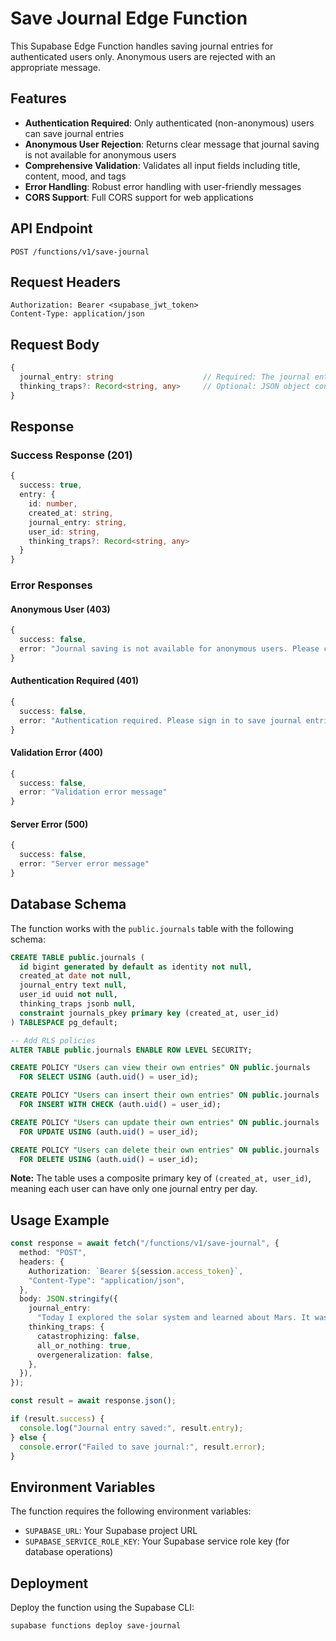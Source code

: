 # Save Journal Edge Function

This Supabase Edge Function handles saving journal entries for authenticated users only. Anonymous users are rejected with an appropriate message.

## Features

- **Authentication Required**: Only authenticated (non-anonymous) users can save journal entries
- **Anonymous User Rejection**: Returns clear message that journal saving is not available for anonymous users
- **Comprehensive Validation**: Validates all input fields including title, content, mood, and tags
- **Error Handling**: Robust error handling with user-friendly messages
- **CORS Support**: Full CORS support for web applications

## API Endpoint

```
POST /functions/v1/save-journal
```

## Request Headers

```
Authorization: Bearer <supabase_jwt_token>
Content-Type: application/json
```

## Request Body

```typescript
{
  journal_entry: string                    // Required: The journal entry text content
  thinking_traps?: Record<string, any>     // Optional: JSON object containing thinking trap data
}
```

## Response

### Success Response (201)

```typescript
{
  success: true,
  entry: {
    id: number,
    created_at: string,
    journal_entry: string,
    user_id: string,
    thinking_traps?: Record<string, any>
  }
}
```

### Error Responses

#### Anonymous User (403)

```typescript
{
  success: false,
  error: "Journal saving is not available for anonymous users. Please create an account to save your journal entries."
}
```

#### Authentication Required (401)

```typescript
{
  success: false,
  error: "Authentication required. Please sign in to save journal entries."
}
```

#### Validation Error (400)

```typescript
{
  success: false,
  error: "Validation error message"
}
```

#### Server Error (500)

```typescript
{
  success: false,
  error: "Server error message"
}
```

## Database Schema

The function works with the `public.journals` table with the following schema:

```sql
CREATE TABLE public.journals (
  id bigint generated by default as identity not null,
  created_at date not null,
  journal_entry text null,
  user_id uuid not null,
  thinking_traps jsonb null,
  constraint journals_pkey primary key (created_at, user_id)
) TABLESPACE pg_default;

-- Add RLS policies
ALTER TABLE public.journals ENABLE ROW LEVEL SECURITY;

CREATE POLICY "Users can view their own entries" ON public.journals
  FOR SELECT USING (auth.uid() = user_id);

CREATE POLICY "Users can insert their own entries" ON public.journals
  FOR INSERT WITH CHECK (auth.uid() = user_id);

CREATE POLICY "Users can update their own entries" ON public.journals
  FOR UPDATE USING (auth.uid() = user_id);

CREATE POLICY "Users can delete their own entries" ON public.journals
  FOR DELETE USING (auth.uid() = user_id);
```

**Note:** The table uses a composite primary key of `(created_at, user_id)`, meaning each user can have only one journal entry per day.

## Usage Example

```typescript
const response = await fetch("/functions/v1/save-journal", {
  method: "POST",
  headers: {
    Authorization: `Bearer ${session.access_token}`,
    "Content-Type": "application/json",
  },
  body: JSON.stringify({
    journal_entry:
      "Today I explored the solar system and learned about Mars. It was fascinating to discover the red planet's unique characteristics and think about the possibility of future human exploration.",
    thinking_traps: {
      catastrophizing: false,
      all_or_nothing: true,
      overgeneralization: false,
    },
  }),
});

const result = await response.json();

if (result.success) {
  console.log("Journal entry saved:", result.entry);
} else {
  console.error("Failed to save journal:", result.error);
}
```

## Environment Variables

The function requires the following environment variables:

- `SUPABASE_URL`: Your Supabase project URL
- `SUPABASE_SERVICE_ROLE_KEY`: Your Supabase service role key (for database operations)

## Deployment

Deploy the function using the Supabase CLI:

```bash
supabase functions deploy save-journal
```

